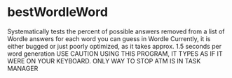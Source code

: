 # bestWordleWord
Systematically tests the percent of possible answers removed from a list of Wordle answers for each word you can guess in Wordle
Currently, it is either bugged or just poorly optimized, as it takes approx. 1.5 seconds per word generation
USE CAUTION USING THIS PROGRAM, IT TYPES AS IF IT WERE ON YOUR KEYBOARD. ONLY WAY TO STOP ATM IS IN TASK MANAGER
